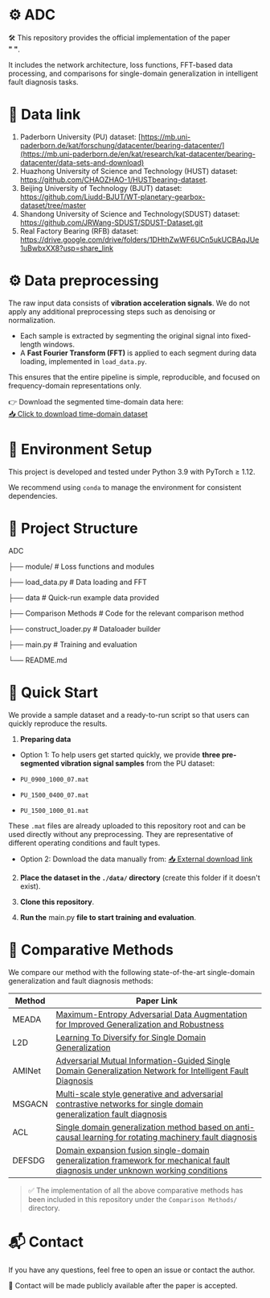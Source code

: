 # ⚙️ ADC
🛠️ This repository provides the official implementation of the paper  
**"                                                                      "**.

It includes the network architecture, loss functions, FFT-based data processing, and comparisons for single-domain generalization in intelligent fault diagnosis tasks.
# 🔗 Data link
1. Paderborn University (PU) dataset: [https://mb.uni-paderborn.de/kat/forschung/datacenter/bearing-datacenter/](https://mb.uni-paderborn.de/en/kat/research/kat-datacenter/bearing-datacenter/data-sets-and-download)
2. Huazhong University of Science and Technology (HUST) dataset: https://github.com/CHAOZHAO-1/HUSTbearing-dataset.
3. Beijing University of Technology (BJUT) dataset: https://github.com/Liudd-BJUT/WT-planetary-gearbox-dataset/tree/master
4. Shandong University of Science and Technology(SDUST) dataset: https://github.com/JRWang-SDUST/SDUST-Dataset.git
5. Real Factory Bearing (RFB) dataset: https://drive.google.com/drive/folders/1DHthZwWF6UCn5ukUCBAqJUe1uBwbxXX8?usp=share_link
# ⚙️ Data preprocessing
The raw input data consists of **vibration acceleration signals**. We do not apply any additional preprocessing steps such as denoising or normalization. 

- Each sample is extracted by segmenting the original signal into fixed-length windows.
- A **Fast Fourier Transform (FFT)** is applied to each segment during data loading, implemented in `load_data.py`.

This ensures that the entire pipeline is simple, reproducible, and focused on frequency-domain representations only.

👉 Download the segmented time-domain data here:  
[📥 Click to download time-domain dataset](https://drive.google.com/drive/folders/1Ok5xu_rYZKq47lokK3_Oad4XsGGixOSc?usp=drive_link)
# 🧪 Environment Setup
This project is developed and tested under Python 3.9 with PyTorch ≥ 1.12.

We recommend using `conda` to manage the environment for consistent dependencies.

# 📁 Project Structure
 ADC

├── module/ # Loss functions and modules

├── load_data.py # Data loading and FFT

├── data # Quick-run example data provided

├── Comparison Methods # Code for the relevant comparison method

├── construct_loader.py # Dataloader builder

├── main.py # Training and evaluation

└── README.md
# 🚀 Quick Start

We provide a sample dataset and a ready-to-run script so that users can quickly reproduce the results.

1. **Preparing data**
- Option 1: To help users get started quickly, we provide **three pre-segmented vibration signal samples** from the PU dataset:

- `PU_0900_1000_07.mat`
- `PU_1500_0400_07.mat`
- `PU_1500_1000_01.mat`

These `.mat` files are already uploaded to this repository root and can be used directly without any preprocessing. They are representative of different operating conditions and fault types.
- Option 2: Download the data manually from: [📥 External download link](https://drive.google.com/drive/folders/1Ok5xu_rYZKq47lokK3_Oad4XsGGixOSc?usp=drive_link)

2. **Place the dataset in the `./data/` directory** (create this folder if it doesn't exist).

3. **Clone this repository**.
   
4. **Run the** main.py **file to start training and evaluation**.


# 🔬 Comparative Methods

We compare our method with the following state-of-the-art single-domain generalization and fault diagnosis methods:

| Method   | Paper Link |
|----------|------------|
| MEADA    | [Maximum-Entropy Adversarial Data Augmentation for Improved Generalization and Robustness](https://proceedings.neurips.cc/paper/2020/hash/a5bfc9e07964f8dddeb95fc584cd965d-Abstract.html) |
| L2D      | [Learning To Diversify for Single Domain Generalization](https://openaccess.thecvf.com/content/ICCV2021/html/Wang_Learning_To_Diversify_for_Single_Domain_Generalization_ICCV_2021_paper.html)|
| AMINet   | [Adversarial Mutual Information-Guided Single Domain Generalization Network for Intelligent Fault Diagnosis](https://ieeexplore.ieee.org/abstract/document/9774938) |
| MSGACN   | [Multi-scale style generative and adversarial contrastive networks for single domain generalization fault diagnosis](https://www.sciencedirect.com/science/article/pii/S0951832023007937) |
| ACL      | [Single domain generalization method based on anti-causal learning for rotating machinery fault diagnosis](https://www.sciencedirect.com/science/article/pii/S0951832024003247) |
| DEFSDG   | [Domain expansion fusion single-domain generalization framework for mechanical fault diagnosis under unknown working conditions](https://www.sciencedirect.com/science/article/pii/S0952197624015380) |

> ✅ The implementation of all the above comparative methods has been included in this repository under the `Comparison Methods/` directory.


# 📬 Contact

If you have any questions, feel free to open an issue or contact the author.

📮 Contact will be made publicly available after the paper is accepted.
